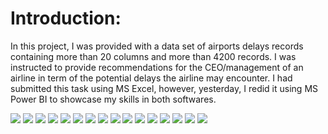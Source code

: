 # Introduction:
 
In this project, I was provided with a data set of airports delays records containing more than 20 columns and more than 4200 records. 
I was instructed to provide recommendations for the CEO/management of an airline in term of the potential delays the airline may encounter.
I had submitted this task using MS Excel, however, yesterday, I redid it using MS Power BI to showcase my skills in both softwares.

![](assets/1.PNG)
![](assets/2.PNG)
![](assets/3.PNG)
![](assets/4.PNG)
![](assets/5.PNG)
![](assets/6.PNG)
![](assets/7.PNG)
![](assets/8.PNG)
![](assets/9.PNG)
![](assets/10.0.PNG)
![](assets/10.1.PNG)
![](assets/10.3.PNG)
![](assets/14.PNG)
![](assets/15.PNG)
![](assets/17.PNG)
![](assets/18.PNG)
